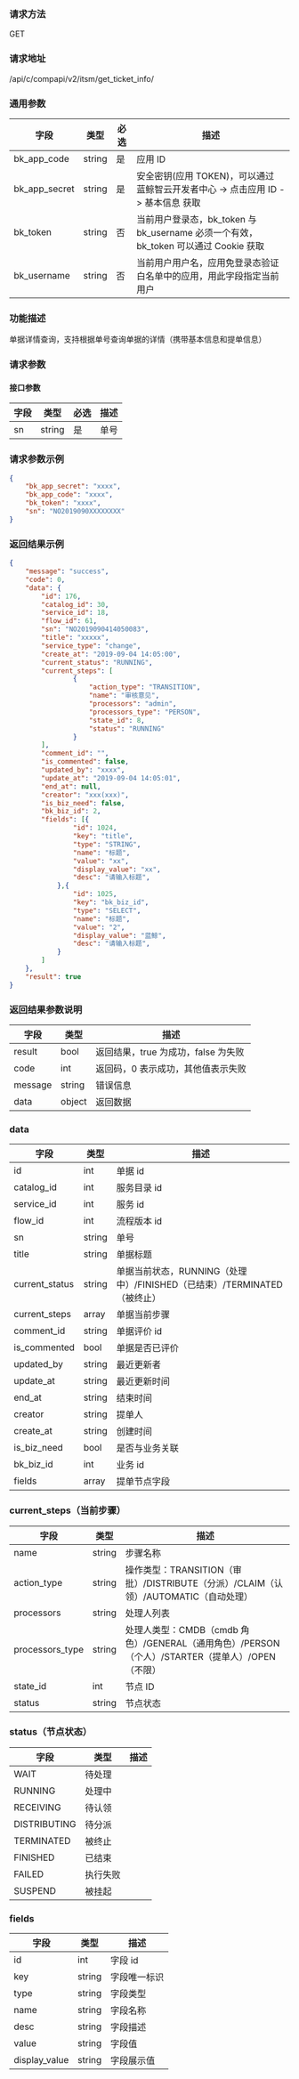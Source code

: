 
### 请求方法

GET


### 请求地址

/api/c/compapi/v2/itsm/get_ticket_info/


### 通用参数

| 字段 | 类型 | 必选 |  描述 |
|-----------|------------|--------|------------|
| bk_app_code  |  string    | 是 | 应用 ID     |
| bk_app_secret|  string    | 是 | 安全密钥(应用 TOKEN)，可以通过 蓝鲸智云开发者中心 -> 点击应用 ID -> 基本信息 获取 |
| bk_token     |  string    | 否 | 当前用户登录态，bk_token 与 bk_username 必须一个有效，bk_token 可以通过 Cookie 获取 |
| bk_username  |  string    | 否 | 当前用户用户名，应用免登录态验证白名单中的应用，用此字段指定当前用户 |


### 功能描述

单据详情查询，支持根据单号查询单据的详情（携带基本信息和提单信息）

### 请求参数



#### 接口参数

| 字段        | 类型     | 必选  | 描述                         |
| --------- | ------ | --- | -------------------------- |
| sn        | string | 是   | 单号                       |

### 请求参数示例

```json
{  
    "bk_app_secret": "xxxx", 
    "bk_app_code": "xxxx", 
    "bk_token": "xxxx", 
    "sn": "NO2019090XXXXXXXX"
}  
```

### 返回结果示例

```json
{
    "message": "success",
    "code": 0,
    "data": {
        "id": 176,
        "catalog_id": 30,
        "service_id": 18,
        "flow_id": 61,
        "sn": "NO2019090414050083",
        "title": "xxxxx",
        "service_type": "change",
        "create_at": "2019-09-04 14:05:00",
        "current_status": "RUNNING",
        "current_steps": [
                {
                    "action_type": "TRANSITION",
                    "name": "审核意见",
                    "processors": "admin",
                    "processors_type": "PERSON",
                    "state_id": 8,
                    "status": "RUNNING"
                }        
        ],
        "comment_id": "",
        "is_commented": false,
        "updated_by": "xxxx",
        "update_at": "2019-09-04 14:05:01",
        "end_at": null,
        "creator": "xxx(xxx)",
        "is_biz_need": false,
        "bk_biz_id": 2,
        "fields": [{
                "id": 1024,
                "key": "title",
                "type": "STRING",
                "name": "标题",
                "value": "xx",
                "display_value": "xx",
                "desc": "请输入标题",
            },{
                "id": 1025,
                "key": "bk_biz_id",
                "type": "SELECT",
                "name": "标题",
                "value": "2",
                "display_value": "蓝鲸",
                "desc": "请输入标题",
            }
        ]
    },
    "result": true
}
```

### 返回结果参数说明

| 字段      | 类型        | 描述                      |
| ------- | --------- | ----------------------- |
| result  | bool      | 返回结果，true 为成功，false 为失败   |
| code    | int       | 返回码，0 表示成功，其他值表示失败       |
| message | string    | 错误信息                    |
| data    | object    | 返回数据 |

### data

| 字段                     | 类型     | 描述       |
| ---------------------- | ------ | -------- |
| id                     | int    | 单据 id     |
| catalog_id             | int    | 服务目录 id   |
| service_id             | int    | 服务 id     |
| flow_id                | int    | 流程版本 id   |
| sn                     | string | 单号     |
| title                  | string | 单据标题     |
| current_status         | string | 单据当前状态，RUNNING（处理中）/FINISHED（已结束）/TERMINATED（被终止）   |
| current_steps          | array  | 单据当前步骤   |
| comment_id             | string | 单据评价 id   |
| is_commented           | bool   | 单据是否已评价  |
| updated_by             | string | 最近更新者    |
| update_at              | string | 最近更新时间   |
| end_at                 | string | 结束时间     |
| creator                | string | 提单人      |
| create_at             | string | 创建时间    |
| is_biz_need            | bool   | 是否与业务关联  |
| bk_biz_id              | int    | 业务 id     |
| fields              | array    | 提单节点字段    |

### current_steps（当前步骤）

| 字段              | 类型         | 描述         |
| --------------- | ---------- | ---------- |
| name            | string    | 步骤名称    |
| action_type     | string    | 操作类型：TRANSITION（审批）/DISTRIBUTE（分派）/CLAIM（认领）/AUTOMATIC（自动处理）    |
| processors      | string | 处理人列表  |
| processors_type | string | 处理人类型：CMDB（cmdb 角色）/GENERAL（通用角色）/PERSON（个人）/STARTER（提单人）/OPEN（不限）    |
| state_id        | int | 节点 ID    |
| status          | string | 节点状态    |


### status（节点状态）

| 字段              | 类型         | 描述         |
| --------------- | ---------- | ---------- |
| WAIT  |   待处理     |
| RUNNING   |   处理中     |
| RECEIVING     |   待认领     |
| DISTRIBUTING  |   待分派     |
| TERMINATED    |   被终止     |
| FINISHED  |   已结束     |
| FAILED    |   执行失败        |
| SUSPEND   |   被挂起     |


### fields

| 字段              | 类型         | 描述         |
| --------------- | ---------- | ---------- |
| id            | int    | 字段 id    |
| key           | string | 字段唯一标识  |
| type          | string | 字段类型    |
| name          | string | 字段名称    |
| desc          | string | 字段描述    |
| value           | string | 字段值        |
| display_value   | string | 字段展示值        |
